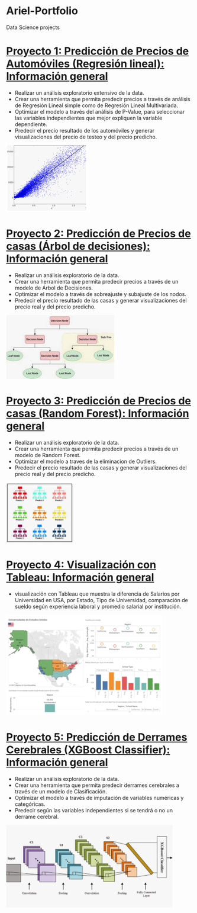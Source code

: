 # Ariel-Portfolio
Data Science projects


# [Proyecto 1:  Predicción de Precios de Automóviles (Regresión lineal): Información general](https://github.com/ArielContrerasfer/Ariel-Portfolio/blob/main/Prediccion_de_precios_Automoviles.ipynb)
* Realizar un análisis exploratorio extensivo de la data.
* Crear una herramienta que permita predecir precios a través de análisis de Regresión Lineal simple como de Regresión Lineal Multivariada.
* Optimizar el modelo a través del análisis de P-Value, para seleccionar las variables independientes que mejor expliquen la variable dependiente.
* Predecir el precio resultado de los automóviles y generar visualizaciones del precio de testeo y del precio predicho.



![](/regresion_lineal.PNG)


# [Proyecto 2:  Predicción de Precios de casas (Árbol de decisiones): Información general](https://github.com/ArielContrerasfer/Ariel-Portfolio/blob/main/Predicci%C3%B3n_de_precios_con_modelo_de_%C3%81rbol_de_Decisiones.ipynb)
* Realizar un análisis exploratorio de la data.
* Crear una herramienta que permita predecir precios a través de un modelo de Árbol de Decisiones.
* Optimizar el modelo a través de sobreajuste y subajuste de los nodos.
* Predecir el precio resultado de las casas y generar visualizaciones del precio real y del precio predicho.



![](/arbol_decision.PNG)


# [Proyecto 3:  Predicción de Precios de casas (Random Forest): Información general](https://github.com/ArielContrerasfer/Ariel-Portfolio/blob/main/Predicci%C3%B3n_de_precios_con_Random_Forest.ipynb)
* Realizar un análisis exploratorio de la data.
* Crear una herramienta que permita predecir precios a través de un modelo de Random Forest.
* Optimizar el modelo a traves de la eliminacion de Outliers.
* Predecir el precio resultado de las casas y generar visualizaciones del precio real y del precio predicho.



![](/random_forest.PNG)


# [Proyecto 4: Visualización con Tableau: Información general](https://public.tableau.com/profile/arielcontreras#!/vizhome/TrabajoFinalSalariosporUniversidadUSA/Dashboard1)

* visualización con Tableau que muestra la diferencia de Salarios por Universidad en USA, por Estado, Tipo de Universidad, comparación de sueldo según experiencia laboral y promedio salarial por institución.

![](/SalariosUSA1.PNG)


# [Proyecto 5:  Predicción de Derrames Cerebrales (XGBoost Classifier): Información general](https://github.com/ArielContrerasfer/Ariel-Portfolio/blob/main/Predicci%C3%B3n_de_derrames_cerebrales.ipynb)
* Realizar un análisis exploratorio de la data.
* Crear una herramienta que permita predecir derrames cerebrales a través de un modelo de Clasificación.
* Optimizar el modelo a través de imputación de variables numéricas y categóricas.
* Predecir según las variables independientes si se tendrá o no un derrame cerebral.

![](/xgboost_classifier.PNG)
